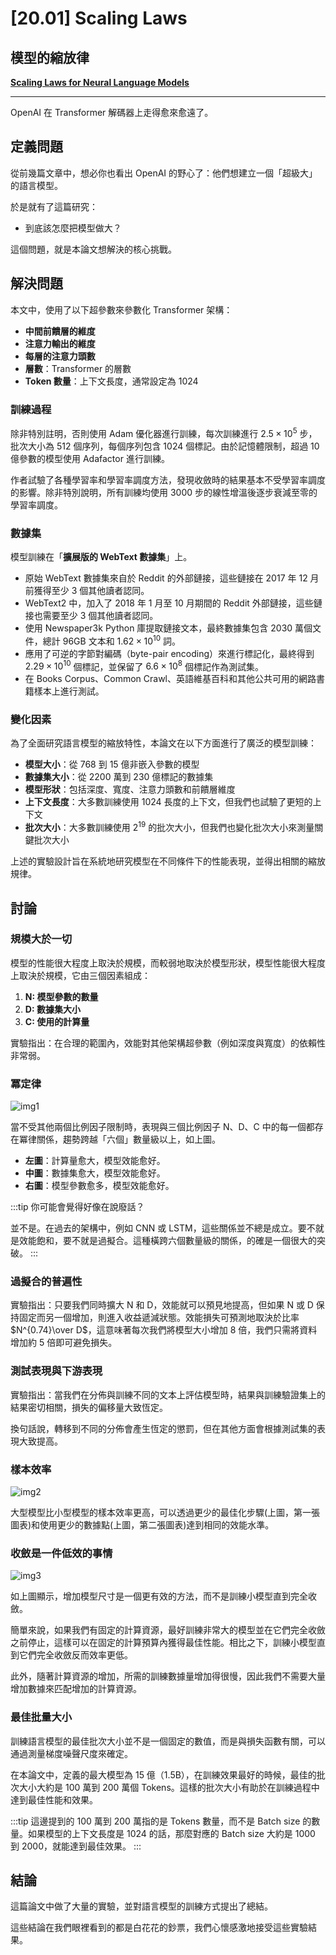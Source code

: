 # [20.01] Scaling Laws

## 模型的縮放律

[**Scaling Laws for Neural Language Models**](https://arxiv.org/abs/2001.08361)

---

OpenAI 在 Transformer 解碼器上走得愈來愈遠了。

## 定義問題

從前幾篇文章中，想必你也看出 OpenAI 的野心了：他們想建立一個「超級大」的語言模型。

於是就有了這篇研究：

- 到底該怎麼把模型做大？

這個問題，就是本論文想解決的核心挑戰。

## 解決問題

本文中，使用了以下超參數來參數化 Transformer 架構：

- **中間前饋層的維度**
- **注意力輸出的維度**
- **每層的注意力頭數**
- **層數**：Transformer 的層數
- **Token 數量**：上下文長度，通常設定為 1024

### 訓練過程

除非特別註明，否則使用 Adam 優化器進行訓練，每次訓練進行 $2.5\times10^{5}$ 步，批次大小為 512 個序列，每個序列包含 1024 個標記。由於記憶體限制，超過 10 億參數的模型使用 Adafactor 進行訓練。

作者試驗了各種學習率和學習率調度方法，發現收斂時的結果基本不受學習率調度的影響。除非特別說明，所有訓練均使用 3000 步的線性增溫後逐步衰減至零的學習率調度。

### 數據集

模型訓練在「**擴展版的 WebText 數據集**」上。

- 原始 WebText 數據集來自於 Reddit 的外部鏈接，這些鏈接在 2017 年 12 月前獲得至少 3 個其他讀者認同。
- WebText2 中，加入了 2018 年 1 月至 10 月期間的 Reddit 外部鏈接，這些鏈接也需要至少 3 個其他讀者認同。
- 使用 Newspaper3k Python 庫提取鏈接文本，最終數據集包含 2030 萬個文件，總計 96GB 文本和 $1.62\times10^{10}$ 詞。
- 應用了可逆的字節對編碼（byte-pair encoding）來進行標記化，最終得到 $2.29\times10^{10}$ 個標記，並保留了 $6.6\times10^{8}$ 個標記作為測試集。
- 在 Books Corpus、Common Crawl、英語維基百科和其他公共可用的網路書籍樣本上進行測試。

### 變化因素

為了全面研究語言模型的縮放特性，本論文在以下方面進行了廣泛的模型訓練：

- **模型大小**：從 768 到 15 億非嵌入參數的模型
- **數據集大小**：從 2200 萬到 230 億標記的數據集
- **模型形狀**：包括深度、寬度、注意力頭數和前饋層維度
- **上下文長度**：大多數訓練使用 1024 長度的上下文，但我們也試驗了更短的上下文
- **批次大小**：大多數訓練使用 $2^{19}$ 的批次大小，但我們也變化批次大小來測量關鍵批次大小

上述的實驗設計旨在系統地研究模型在不同條件下的性能表現，並得出相關的縮放規律。

## 討論

### 規模大於一切

模型的性能很大程度上取決於規模，而較弱地取決於模型形狀，模型性能很大程度上取決於規模，它由三個因素組成：

1. **N: 模型參數的數量**
2. **D: 數據集大小**
3. **C: 使用的計算量**

實驗指出：在合理的範圍內，效能對其他架構超參數（例如深度與寬度）的依賴性非常弱。

### 冪定律

![img1](./img/img1.jpg)

當不受其他兩個比例因子限制時，表現與三個比例因子 N、D、C 中的每一個都存在冪律關係，趨勢跨越「六個」數量級以上，如上圖。

- **左圖**：計算量愈大，模型效能愈好。
- **中圖**：數據集愈大，模型效能愈好。
- **右圖**：模型參數愈多，模型效能愈好。

:::tip
你可能會覺得好像在說廢話？

並不是。在過去的架構中，例如 CNN 或 LSTM，這些關係並不總是成立。要不就是效能飽和，要不就是過擬合。這種橫跨六個數量級的關係，的確是一個很大的突破。
:::

### 過擬合的普遍性

實驗指出：只要我們同時擴大 N 和 D，效能就可以預見地提高，但如果 N 或 D 保持固定而另一個增加，則進入收益遞減狀態。效能損失可預測地取決於比率 $N^{0.74}\over D$，這意味著每次我們將模型大小增加 8 倍，我們只需將資料增加約 5 倍即可避免損失。

### 測試表現與下游表現

實驗指出：當我們在分佈與訓練不同的文本上評估模型時，結果與訓練驗證集上的結果密切相關，損失的偏移量大致恆定。

換句話說，轉移到不同的分佈會產生恆定的懲罰，但在其他方面會根據測試集的表現大致提高。

### 樣本效率

![img2](./img/img2.jpg)

大型模型比小型模型的樣本效率更高，可以透過更少的最佳化步驟(上圖，第一張圖表)和使用更少的數據點(上圖，第二張圖表)達到相同的效能水準。

### 收斂是一件低效的事情

![img3](./img/img3.jpg)

如上圖顯示，增加模型尺寸是一個更有效的方法，而不是訓練小模型直到完全收斂。

簡單來說，如果我們有固定的計算資源，最好訓練非常大的模型並在它們完全收斂之前停止，這樣可以在固定的計算預算內獲得最佳性能。相比之下，訓練小模型直到它們完全收斂反而效率更低。

此外，隨著計算資源的增加，所需的訓練數據量增加得很慢，因此我們不需要大量增加數據來匹配增加的計算資源。

### 最佳批量大小

訓練語言模型的最佳批次大小並不是一個固定的數值，而是與損失函數有關，可以通過測量梯度噪聲尺度來確定。

在本論文中，定義的最大模型為 15 億（1.5B），在訓練效果最好的時候，最佳的批次大小大約是 100 萬到 200 萬個 Tokens。這樣的批次大小有助於在訓練過程中達到最佳性能和效果。

:::tip
這邊提到的 100 萬到 200 萬指的是 Tokens 數量，而不是 Batch size 的數量。如果模型的上下文長度是 1024 的話，那麼對應的 Batch size 大約是 1000 到 2000，就能達到最佳效果。
:::

## 結論

這篇論文中做了大量的實驗，並對語言模型的訓練方式提出了總結。

這些結論在我們眼裡看到的都是白花花的鈔票，我們心懷感激地接受這些實驗結果。
